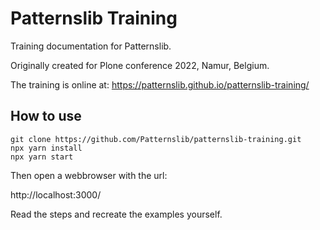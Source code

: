 # Patternslib Training

Training documentation for Patternslib.

Originally created for Plone conference 2022, Namur, Belgium.

The training is online at: https://patternslib.github.io/patternslib-training/


## How to use

```shell
git clone https://github.com/Patternslib/patternslib-training.git
npx yarn install
npx yarn start
```

Then open a webbrowser with the url:

http://localhost:3000/

Read the steps and recreate the examples yourself.

